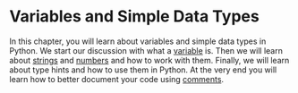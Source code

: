 # Variables and Simple Data Types

In this chapter, you will learn about variables and simple data types in Python.
We start our discussion with what a [variable](./variables.md) is.
Then we will learn about [strings](./strings.md) and [numbers](./numbers.md) and how to work with them.
Finally, we will learn about type hints and how to use them in Python.
At the very end you will learn how to better document your code using [comments](./comments.md).
